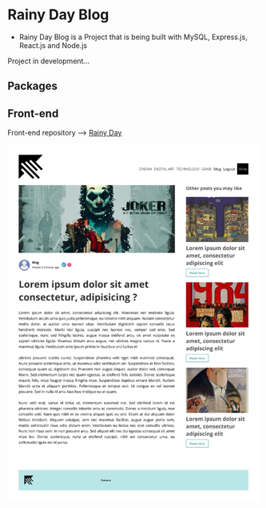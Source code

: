 # Rainy Day Blog

* Rainy Day Blog is a Project that is being built with MySQL, Express.js, React.js and Node.js 

Project in development...


## Packages


## Front-end  
 
Front-end repository --> [Rainy Day](https://github.com/Mog-Rouhi/rainy-day-blog-client)

<img src="./img/temp-repo.jpg" alt="drawing" style="width:1000px;"/>
